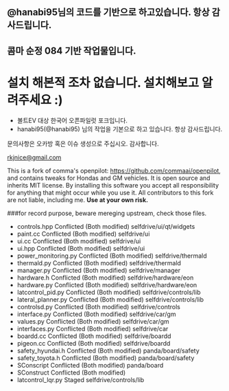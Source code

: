 ## @hanabi95님의 코드를 기반으로 하고있습니다. 항상 감사드립니다.

## 콤마 순정 084 기반 작업물입니다.
# 설치 해본적 조차 없습니다. 설치해보고 알려주세요 :)

- 볼트EV 대상 한국어 오픈파일럿 포크입니다.
- hanabi95(@hanabi95) 님의 작업을 기본으로 하고 있습니다. 항상 감사드립니다.


문의사항은 오카방 혹은 이슈 생성으로 주십시오. 감사합니다.

rkjnice@gmail.com



This is a fork of comma's openpilot: https://github.com/commaai/openpilot, and contains tweaks for Hondas and GM vehicles.  It is open source and inherits MIT license.  By installing this software you accept all responsibility for anything that might occur while you use it.  All contributors to this fork are not liable, including me.  <b>Use at your own risk.</b>


###for record purpose, beware mereging upstream, check those files.
* controls.hpp	Conflicted (Both modified)	selfdrive/ui/qt/widgets
* paint.cc	Conflicted (Both modified)	selfdrive/ui
* ui.cc	Conflicted (Both modified)	selfdrive/ui
* ui.hpp	Conflicted (Both modified)	selfdrive/ui
* power_monitoring.py	Conflicted (Both modified)	selfdrive/thermald
* thermald.py	Conflicted (Both modified)	selfdrive/thermald
* manager.py	Conflicted (Both modified)	selfdrive/manager
* hardware.h	Conflicted (Both modified)	selfdrive/hardware/eon
* hardware.py	Conflicted (Both modified)	selfdrive/hardware/eon
* latcontrol_pid.py	Conflicted (Both modified)	selfdrive/controls/lib
* lateral_planner.py	Conflicted (Both modified)	selfdrive/controls/lib
* controlsd.py	Conflicted (Both modified)	selfdrive/controls
* interface.py	Conflicted (Both modified)	selfdrive/car/gm
* values.py	Conflicted (Both modified)	selfdrive/car/gm
* interfaces.py	Conflicted (Both modified)	selfdrive/car
* boardd.cc	Conflicted (Both modified)	selfdrive/boardd
* pigeon.cc	Conflicted (Both modified)	selfdrive/boardd
* safety_hyundai.h	Conflicted (Both modified)	panda/board/safety
* safety_toyota.h	Conflicted (Both modified)	panda/board/safety
* SConscript	Conflicted (Both modified)	panda/board
* SConstruct	Conflicted (Both modified)
* latcontrol_lqr.py	Staged	selfdrive/controls/lib
